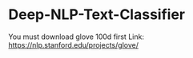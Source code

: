 # Deep-NLP-Text-Classifier
You must download glove 100d first Link: https://nlp.stanford.edu/projects/glove/
